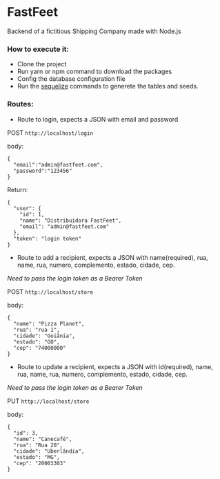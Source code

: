 # FastFeet
Backend of a fictitious Shipping Company made with Node.js

### How to execute it:

- Clone the project
- Run yarn or npm command to download the packages
- Config the database configuration file
- Run the [sequelize](https://sequelize.org/master/manual/migrations.html) commands to generete the tables and seeds.

### Routes:

- Route to login, expects a JSON with email and password

POST `http://localhost/login`

body: 

    {
      "email":"admin@fastfeet.com",
      "password":"123456"
    }

Return: 

    {
      "user": {
        "id": 1,
        "name": "Distribuidora FastFeet",
        "email": "admin@fastfeet.com"
      },
      "token": "login token"
    }




- Route to add a recipient, expects a JSON with name(required), rua, name, rua, numero, complemento, estado, cidade, cep.

*Need to pass the login token as a Bearer Token*

POST `http://localhost/store`

body: 

    {
      "name": "Pizza Planet",
      "rua": "rua 1",
      "cidade": "Goiânia",
      "estado": "GO",
      "cep": "74000000"
    }




- Route to update a recipient, expects a JSON with id(required), name, rua, name, rua, numero, complemento, estado, cidade, cep.

*Need to pass the login token as a Bearer Token*

PUT `http://localhost/store`

body: 

    {
      "id": 3,
      "name": "Canecafé",
      "rua": "Rua 20",
      "cidade": "Uberlândia",
      "estado": "MG",
      "cep": "20003303"
    }


